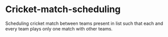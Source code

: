 # Cricket-match-scheduling
Scheduling cricket match between teams present in list such that each and every team plays only one match with other teams.
